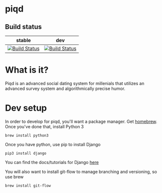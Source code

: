 # piqd

## Build status

|  stable  | dev  |  
|---|---|
| [![Build Status](https://travis-ci.com/afnanenayet/piqd.svg?token=QtxzrX3Qc2BDQfwx8D1K&branch=master)](https://travis-ci.com/afnanenayet/piqd)  | [![Build Status](https://travis-ci.com/afnanenayet/piqd.svg?token=QtxzrX3Qc2BDQfwx8D1K&branch=develop)](https://travis-ci.com/afnanenayet/piqd)  |   

# What is it?
Piqd is an advanced social dating system for millenials that utilizes 
an advanced survey system and algorithmically precise humor.

# Dev setup

In order to develop for piqd, you'll want a package manager. Get 
[homebrew](brew.sh). Once you've done that, install Python 3

    brew install python3

Once you have python, use pip to install Django

    pip3 install django

You can find the docs/tutorials for Django [here](https://www.djangoproject.com/start/overview/)

You will also want to install git-flow to manage branching and versioning, so 
use brew 

    brew install git-flow

